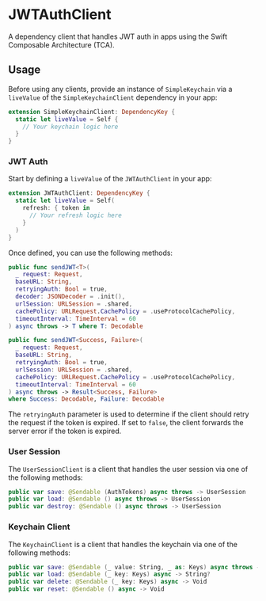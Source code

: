 # JWTAuthClient

A dependency client that handles JWT auth in apps using the Swift Composable Architecture (TCA).

## Usage

Before using any clients, provide an instance of `SimpleKeychain` via a `liveValue` of the `SimpleKeychainClient` dependency in your app:

```swift
extension SimpleKeychainClient: DependencyKey {
  static let liveValue = Self {
    // Your keychain logic here
  }
}
```

### JWT Auth

Start by defining a `liveValue` of the `JWTAuthClient` in your app:

```swift
extension JWTAuthClient: DependencyKey {
  static let liveValue = Self(
    refresh: { token in
      // Your refresh logic here
    }
  )
}
```

Once defined, you can use the following methods:

```swift
public func sendJWT<T>(
  _ request: Request,
  baseURL: String,
  retryingAuth: Bool = true,
  decoder: JSONDecoder = .init(),
  urlSession: URLSession = .shared,
  cachePolicy: URLRequest.CachePolicy = .useProtocolCachePolicy,
  timeoutInterval: TimeInterval = 60
) async throws -> T where T: Decodable

public func sendJWT<Success, Failure>(
  _ request: Request,
  baseURL: String,
  retryingAuth: Bool = true,
  urlSession: URLSession = .shared,
  cachePolicy: URLRequest.CachePolicy = .useProtocolCachePolicy,
  timeoutInterval: TimeInterval = 60
) async throws -> Result<Success, Failure>
where Success: Decodable, Failure: Decodable
```

The `retryingAuth` parameter is used to determine if the client should retry the request if the token is expired.
If set to `false`, the client forwards the server error if the token is expired.

### User Session

The `UserSessionClient` is a client that handles the user session via one of the following methods:

```swift
public var save: @Sendable (AuthTokens) async throws -> UserSession
public var load: @Sendable () async throws -> UserSession
public var destroy: @Sendable () async throws -> UserSession
```

### Keychain Client

The `KeychainClient` is a client that handles the keychain via one of the following methods:

```swift
public var save: @Sendable (_ value: String, _ as: Keys) async throws -> Void
public var load: @Sendable (_ key: Keys) async -> String?
public var delete: @Sendable (_ key: Keys) async -> Void
public var reset: @Sendable () async -> Void
```
